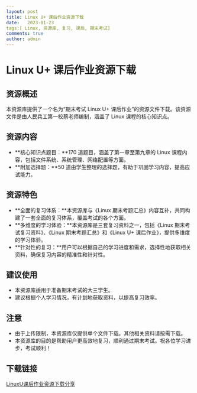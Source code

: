 ```yaml
---
layout: post
title: Linux U+ 课后作业资源下载
date:   2023-01-23
tags:[ Linux, 资源库, 复习, 课后, 期末考试]
comments: true
author: admin
---
```

# Linux U+ 课后作业资源下载

## 资源概述

本资源库提供了一个名为“期末考试 Linux U+ 课后作业”的资源文件下载。该资源文件是由人民兵工第一校蔡老师编制，涵盖了 Linux 课程的核心知识点。

## 资源内容

- **核心知识点题目：**170 道题目，涵盖了第一章至第九章的 Linux 课程内容，包括文件系统、系统管理、网络配置等方面。
- **附加选择题：**50 道由学生整理的选择题，有助于巩固学习内容，提高应试能力。

## 资源特色

- **全面的复习体系：**本资源库与《Linux 期末考题汇总》内容互补，共同构建了一套全面的复习体系，覆盖考试的各个方面。
- **多维度的学习体验：**本资源库是三套复习资料之一，包括《Linux 期末考试复习资料》、《Linux 期末考题汇总》和《Linux U+ 课后作业》，提供多维度的学习体验。
- **针对性的复习：**用户可以根据自己的学习进度和需求，选择性地获取相关资料，确保复习内容的精准性和针对性。

## 建议使用

- 本资源库适用于准备期末考试的大三学生。
- 建议根据个人学习情况，有计划地获取资料，以提高复习效率。

## 注意

- 由于上传限制，本资源库仅提供单个文件下载。其他相关资料请按需下载。
- 本资源库的目的是帮助用户更高效地复习，顺利通过期末考试。祝各位学习进步，考试顺利！

## 下载链接

[LinuxU课后作业资源下载分享](https://pan.quark.cn/s/17ba39cb1ef5)